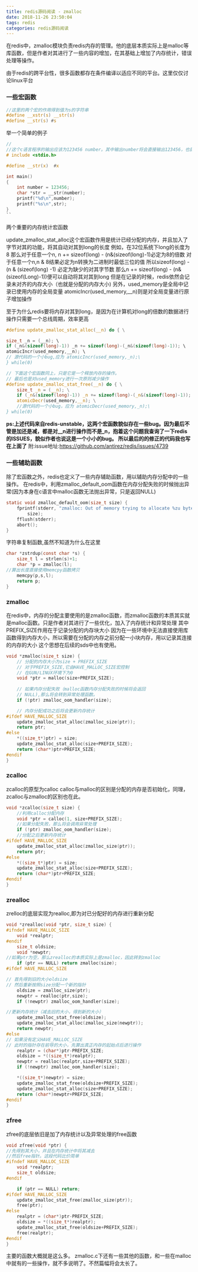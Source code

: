 ```yaml
---
title: redis源码阅读 - zmalloc
date: 2018-11-26 23:50:04
tags: redis
categories: redis源码阅读
---
```


在redis中，zmalloc模块负责redis内存的管理。他的底层本质实际上是malloc等库函数，但是作者对其进行了一些内容的增加，在其基础上增加了内存统计，错误处理等操作。

由于redis的跨平台性，很多函数都存在条件编译以适应不同的平台。这里仅仅讨论linux平台

### 一些宏函数

```c
//这里的两个宏的作用得到值为s的字符串
#define __xstr(s) __str(s)
#define __str(s) #s
```

举一个简单的例子
```c
//
//这个c语言程序的输出应该为123456 number。其中输出number将会直接输出123456，也就是number的值。但是对于str,对其进行赋值 str = __str(number) = #number = "number",所以就直接输出了number。
# include <stdio.h>

#define __str(x)  #x

int main()
{
	int number = 123456;
	char *str = __str(number);
	printf("%d\n",number);
	printf("%s\n",str);
}
``
```
两个重要的内存统计宏函数

 update_zmalloc_stat_alloc这个宏函数作用是统计已经分配的内存，并且加入了字节对其的功能，将其自动对其到long的长度
 例如，在32位系统下long的长度为8
 那么对于任意一个n, n += sizeof(long) - (n&(sizeof(long)-1)必定为8的倍数
 对于任意一个n,n & 8结果必定为n转换为二进制时最低三位的值
 所以sizeof(long) - (n & (sizeof(long) -1) 必定为缺少的对其字节数
 那么n += sizeof(long) - (n&(sizeof(Long)-1))便可以自动将其对其到long
 但是在记录的时候，redis依然会记录未对齐的内存大小（也就是分配的内存大小)
 另外，used_memory是全局中记录已使用内存的全局变量
 atomicIncr(used_memory,__n)则是对全局变量进行原子增加操作

 至于为什么redis要将内存对其到long，是因为在计算机对long的倍数的数据进行操作只需要一个总线周期，效率更高
```c
#define update_zmalloc_stat_alloc(__n) do { \

size_t _n = (__n); \
if (_n&(sizeof(long)-1)) _n += sizeof(long)-(_n&(sizeof(long)-1)); \
atomicIncr(used_memory,__n); \
// 源代码的一个小bug,应为 atomicIncr(used_memory,_n);\
} while(0)

// 下面这个宏函数同上，只是它是一个释放内存的操作。
// 最后也是对used_memory进行一次原则减少操作
#define update_zmalloc_stat_free(__n) do { \
    size_t _n = (__n); \
    if (_n&(sizeof(long)-1)) _n += sizeof(long)-(_n&(sizeof(long)-1)); \
    atomicDecr(used_memory,__n); \
	//源代码的一个小bug，应为 atomicDecr(used_memory,_n);\
} while(0)

```

**ps:上述代码来自redis-unstable，这两个宏函数貌似存在一些bug。因为最后不管是加还是减，都是对__n进行操作而不是_n，抱着这个问题我查询了一下redis的ISSUES，貌似作者也说这是一个小小的bug。
所以最后的的修正的代码我也写在上面了**
附:issue地址:https://github.com/antirez/redis/issues/4739

### 一些辅助函数
除了宏函数之外，redis也定义了一些内存辅助函数，用以辅助内存分配中的一些操作。
在redis中，利用zmalloc_default_oom函数在内存分配失败的时候抛出异常(因为本身在c语言中malloc函数无法抛出异常，只是返回NULL)
```c
static void zmalloc_default_oom(size_t size) {
    fprintf(stderr, "zmalloc: Out of memory trying to allocate %zu bytes\n",
        size);
    fflush(stderr);
    abort();
}
```
字符串复制函数,虽然不知道为什么在这里
```c
char *zstrdup(const char *s) {
    size_t l = strlen(s)+1;
    char *p = zmalloc(l);
//算出长度直接使用memcpy函数拷贝
    memcpy(p,s,l);
    return p;
}
```

### zmalloc
在redis中，内存的分配主要使用的是zmalloc函数，而zmalloc函数的本质其实就是malloc函数。只是作者对其进行了一些优化，加入了内存统计和异常处理
其中PREFIX_SIZE作用在于记录分配的内存块大小
因为在一些环境中无法直接使用库函数得到内存大小，所以需要在分配的内存之前分配一小块内存，用以记录其连接的内存的大小
这个思想在后续的sds中也有使用。
```c
void *zmalloc(size_t size) {
	// 分配的内存大小为size + PREFIX_SIZE
	// 对于PREFIX_SIZE,它由HAVE_MALLOC_SIZE宏控制
	// 在GUN/LINUX环境下为0
    void *ptr = malloc(size+PREFIX_SIZE);		
	
	// 如果内存分配失败（malloc函数内存分配失败的时候将会返回
	// NULL),那么将会转到异常处理函数。
    if (!ptr) zmalloc_oom_handler(size);

	// 内存分配成功之后将会更新内存统计
#ifdef HAVE_MALLOC_SIZE
    update_zmalloc_stat_alloc(zmalloc_size(ptr));
    return ptr;
#else
    *((size_t*)ptr) = size;
    update_zmalloc_stat_alloc(size+PREFIX_SIZE);
    return (char*)ptr+PREFIX_SIZE;
#endif
}
```

### zcalloc
zcalloc的原型为calloc
calloc与malloc的区别是分配的内存是否初始化，同理，zcalloc与zmalloc的区别也在此。
```c
void *zcalloc(size_t size) {
	//利用calloc分配内存
    void *ptr = calloc(1, size+PREFIX_SIZE);
	//如果分配失败，那么将会调用异常处理
    if (!ptr) zmalloc_oom_handler(size);
	//分配之后更新内存统计
#ifdef HAVE_MALLOC_SIZE
    update_zmalloc_stat_alloc(zmalloc_size(ptr));
    return ptr;
#else
    *((size_t*)ptr) = size;
    update_zmalloc_stat_alloc(size+PREFIX_SIZE);
    return (char*)ptr+PREFIX_SIZE;
#endif
}
```

### zrealloc
zrelloc的底层实现为realloc,即为对已分配好的内存进行重新分配
```c
void *zrealloc(void *ptr, size_t size) {
#ifndef HAVE_MALLOC_SIZE
    void *realptr;
#endif
    size_t oldsize;
    void *newptr;
//如果ptr为空，那么zrealloc的本质实际上是zmalloc，因此转到zmalloc
    if (ptr == NULL) return zmalloc(size);
#ifdef HAVE_MALLOC_SIZE

// 首先得到旧的大小oldsize
// 然后重新按照size分配一个新的指针
    oldsize = zmalloc_size(ptr);
    newptr = realloc(ptr,size);
    if (!newptr) zmalloc_oom_handler(size);

//更新内存统计（减去旧的大小，得到新的大小）
    update_zmalloc_stat_free(oldsize);
    update_zmalloc_stat_alloc(zmalloc_size(newptr));
    return newptr;
#else
// 如果没有定义HAVE_MALLOC_SIZE
// 此时的指针存在前导的大小，先算出真正内存的起始点后进行操作
    realptr = (char*)ptr-PREFIX_SIZE;
    oldsize = *((size_t*)realptr);
    newptr = realloc(realptr,size+PREFIX_SIZE);
    if (!newptr) zmalloc_oom_handler(size);

    *((size_t*)newptr) = size;
    update_zmalloc_stat_free(oldsize+PREFIX_SIZE);
    update_zmalloc_stat_alloc(size+PREFIX_SIZE);
    return (char*)newptr+PREFIX_SIZE;
#endif
}
```

### zfree
zfree的底层依旧是加了内存统计以及异常处理的free函数
```c
void zfree(void *ptr) {
//先得到其大小，并且在内存统计中将其减去
//然后free指针。这段代码比价简单
#ifndef HAVE_MALLOC_SIZE
    void *realptr;
    size_t oldsize;
#endif

    if (ptr == NULL) return;
#ifdef HAVE_MALLOC_SIZE
    update_zmalloc_stat_free(zmalloc_size(ptr));
    free(ptr);
#else
    realptr = (char*)ptr-PREFIX_SIZE;
    oldsize = *((size_t*)realptr);
    update_zmalloc_stat_free(oldsize+PREFIX_SIZE);
    free(realptr);
#endif
}
```

主要的函数大概就是这么多。
zmalloc.c下还有一些其他的函数，和一些在malloc中就有的一些操作，就不多说明了。不然篇幅将会太长了。

